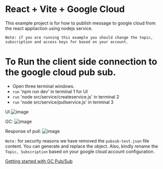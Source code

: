 # React + Vite + Google Cloud
This example project is for how to publish message to google cloud from the react appliaction using nodejs service.

`Note: if you are running this example you should change the topic, subscription and access keys for based on your account.`

# To Run the client side connection to the google cloud pub sub.
- Open three terminal windows.
- `run` 'npm run dev' in terminal 1 for UI
- `run` 'node src/service/createservice.js' in terminal 2
- `run`  'node src/service/pullservice.js' in terminal 3

UI
![image](https://github.com/NarayanasamyP/pub-sub/assets/34939696/75e5f7ef-d36e-4851-aff8-38f3fad01c40)

GC:
![image](https://github.com/NarayanasamyP/pub-sub/assets/34939696/8bfc2029-afbb-4b72-a6ae-57131cc0f551)

Response of pull:
![image](https://github.com/NarayanasamyP/pub-sub/assets/34939696/1e17a324-0378-412b-b134-c4b607d17c53)


`Note:` for security reasons we have removed the `pubsub-test.json` file content. You can generate and replace the object. Also, kindly rename the `Topic, Subscription` based on your google cloud account configuration.

[Getting started with GC Pub/Sub](getting-started.docx)
